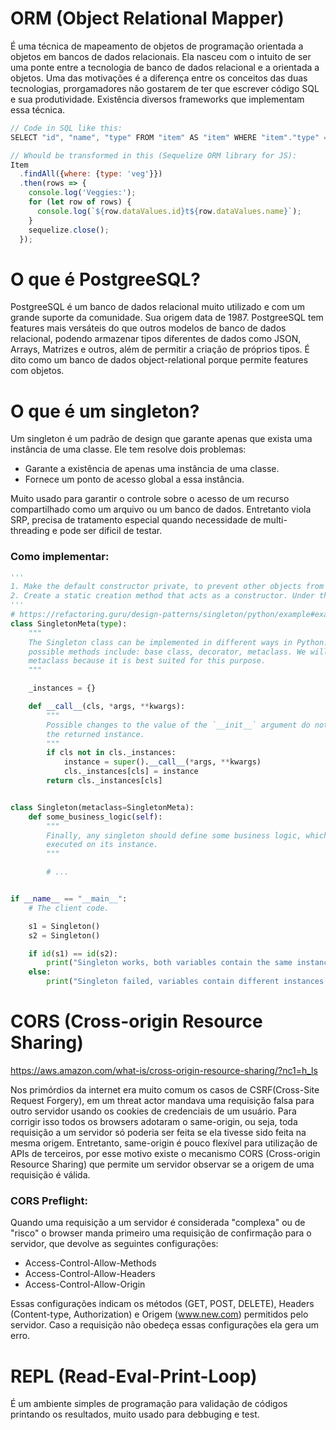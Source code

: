 # ORM (Object Relational Mapper)

É uma técnica de mapeamento de objetos de programação orientada a objetos em bancos de dados relacionais. Ela nasceu com o intuito de ser uma ponte entre a tecnologia de banco de dados relacional e a orientada a objetos. Uma das motivações é a diferença entre os conceitos das duas tecnologias, prorgamadores não gostarem de ter que escrever código SQL e sua produtividade. Existência diversos frameworks que implementam essa técnica.

```js
// Code in SQL like this:
SELECT "id", "name", "type" FROM "item" AS "item" WHERE "item"."type" = 'veg';

// Whould be transformed in this (Sequelize ORM library for JS):
Item
  .findAll({where: {type: 'veg'}})
  .then(rows => {
    console.log('Veggies:');
    for (let row of rows) {
      console.log(`${row.dataValues.id}t${row.dataValues.name}`);
    }
    sequelize.close();
  });
```

# O que é PostgreeSQL?

PostgreeSQL é um banco de dados relacional muito utilizado e com um grande suporte da comunidade. Sua origem data de 1987.
PostgreeSQL tem features mais versáteis do que outros modelos de banco de dados relacional, podendo armazenar tipos diferentes de dados como JSON, Arrays, Matrizes e outros, além de permitir a criação de próprios tipos. É dito como um banco de dados object-relational porque permite features com objetos.

# O que é um singleton?

Um singleton é um padrão de design que garante apenas que exista uma instância de uma classe. Ele tem resolve dois problemas:

- Garante a existência de apenas uma instância de uma classe.
- Fornece um ponto de acesso global a essa instância.

Muito usado para garantir o controle sobre o acesso de um recurso compartilhado como um arquivo ou um banco de dados. Entretanto viola SRP, precisa de tratamento especial quando necessidade de multi-threading e pode ser dificil de testar.

### Como implementar:

```python
'''
1. Make the default constructor private, to prevent other objects from using the new operator with the Singleton class.
2. Create a static creation method that acts as a constructor. Under the hood, this method calls the private constructor to create an object and saves it in a static field. All following calls to this method return the cached object.
'''
# https://refactoring.guru/design-patterns/singleton/python/example#example-0
class SingletonMeta(type):
    """
    The Singleton class can be implemented in different ways in Python. Some
    possible methods include: base class, decorator, metaclass. We will use the
    metaclass because it is best suited for this purpose.
    """

    _instances = {}

    def __call__(cls, *args, **kwargs):
        """
        Possible changes to the value of the `__init__` argument do not affect
        the returned instance.
        """
        if cls not in cls._instances:
            instance = super().__call__(*args, **kwargs)
            cls._instances[cls] = instance
        return cls._instances[cls]


class Singleton(metaclass=SingletonMeta):
    def some_business_logic(self):
        """
        Finally, any singleton should define some business logic, which can be
        executed on its instance.
        """

        # ...


if __name__ == "__main__":
    # The client code.

    s1 = Singleton()
    s2 = Singleton()

    if id(s1) == id(s2):
        print("Singleton works, both variables contain the same instance.")
    else:
        print("Singleton failed, variables contain different instances.")

```

# CORS (Cross-origin Resource Sharing)

https://aws.amazon.com/what-is/cross-origin-resource-sharing/?nc1=h_ls

Nos primórdios da internet era muito comum os casos de CSRF(Cross-Site Request Forgery), em um threat actor mandava uma requisição falsa para outro servidor usando os cookies de credenciais de um usuário. Para corrigir isso todos os browsers adotaram o same-origin, ou seja, toda requisição a um servidor só poderia ser feita se ela tivesse sido feita na mesma origem. Entretanto, same-origin é pouco flexível para utilização de APIs de terceiros, por esse motivo existe o mecanismo CORS (Cross-origin Resource Sharing) que permite um servidor observar se a origem de uma requisição é válida.

### CORS Preflight:

Quando uma requisição a um servidor é considerada "complexa" ou de "risco" o browser manda primeiro uma requisição de confirmação para o servidor, que devolve as seguintes configurações:

- Access-Control-Allow-Methods
- Access-Control-Allow-Headers
- Access-Control-Allow-Origin

Essas configurações indicam os métodos (GET, POST, DELETE), Headers (Content-type, Authorization) e Origem (www.new.com) permitidos pelo servidor. Caso a requisição não obedeça essas configurações ela gera um erro.

# REPL (Read-Eval-Print-Loop)

É um ambiente simples de programação para validação de códigos printando os resultados, muito usado para debbuging e test.
